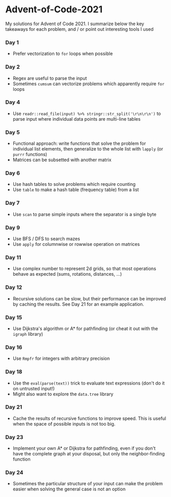 # Advent-of-Code-2021
My solutions for Advent of Code 2021. I summarize below the key takeaways for each problem, and / or point out interesting tools I used

### Day 1
* Prefer vectorization to `for` loops when possible

### Day 2
* Regex are useful to parse the input
* Sometimes `cumsum` can vectorize problems which apparently require `for` loops

### Day 4
* Use `readr::read_file(input) %>% stringr::str_split('\r\n\r\n')` to parse input where individual data points are multi-line tables

### Day 5
* Functional approach: write functions that solve the problem for individual list elements, then generalize to the whole list with `lapply` (or `purrr` functions)
* Matrices can be subsetted with another matrix

### Day 6
* Use hash tables to solve problems which require counting
* Use `table` to make a hash table (frequency table) from a list

### Day 7
* Use `scan` to parse simple inputs where the separator is a single byte

### Day 9
* Use BFS / DFS to search mazes
* Use `apply` for columnwise or rowwise operation on matrices

### Day 11
* Use complex number to represent 2d grids, so that most operations behave as expected (sums, rotations, distances, ...)

### Day 12
* Recursive solutions can be slow, but their performance can be improved by caching the results. See Day 21 for an example application.

### Day 15
* Use Dijkstra's algorithm or A* for pathfinding (or cheat it out with the `igraph` library)

### Day 16
* Use `Rmpfr` for integers with arbitrary precision

### Day 18
* Use the `eval(parse(text))` trick to evaluate text expressions (don't do it on untrusted input!)
* Might also want to explore the `data.tree` library

### Day 21
* Cache the results of recursive functions to improve speed. This is useful when the space of possible inputs is not too big.

### Day 23
* Implement your own A* or Dijkstra for pathfinding, even if you don't have the complete graph at your disposal, but only the neighbor-finding function

### Day 24
* Sometimes the particular structure of your input can make the problem easier when solving the general case is not an option